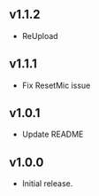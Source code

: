 ## v1.1.2
- ReUpload
## v1.1.1
- Fix ResetMic issue
## v1.0.1
- Update README
## v1.0.0
- Initial release.